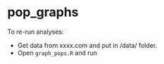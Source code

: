 # pop_graphs

To re-run analyses:
- Get data from xxxx.com and put in /data/ folder.
- Open `graph_pops.R` and run
